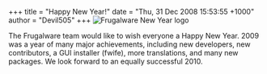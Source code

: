 +++
title = "Happy New Year!"
date = "Thu, 31 Dec 2008 15:53:55 +1000"
author = "Devil505"
+++
![Frugalware New Year logo](images/FwNewYear.png)  

 The Frugalware team would like to wish everyone a Happy New Year. 2009 was a year of many major achievements, including new developers, new contributors, a GUI installer (fwife), more translations, and many new packages. We look forward to an equally successful 2010.